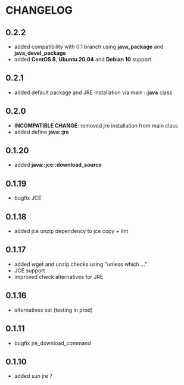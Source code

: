 # CHANGELOG

## 0.2.2

* added compatibility with 0.1 branch using **java_package** and **java_devel_package**
* added **CentOS 8**, **Ubuntu 20.04** and **Debian 10** support

## 0.2.1

* added default package and JRE installation via main **::java** class

## 0.2.0

* **INCOMPATIBLE CHANGE**: removed jre installation from main class
* added define **java::jre**

## 0.1.20

* added **java::jce::download_source**

## 0.1.19

*  bugfix JCE

## 0.1.18

* added jce unzip dependency to jce copy + lint

## 0.1.17

* added wget and unzip checks using "unless which ..."
* JCE support
* improved check alternatives for JRE

## 0.1.16

* alternatives set (testing in prod)

## 0.1.11

* bugfix jre_download_command

## 0.1.10

* added sun jre 7
